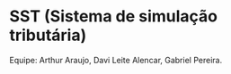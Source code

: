 # SST (Sistema de simulação tributária)

Equipe: Arthur Araujo, Davi Leite Alencar, Gabriel Pereira.